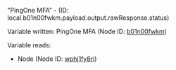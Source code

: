 "PingOne MFA" - (ID: local.b01n00fwkm.payload.output.rawResponse.status)

Variable written:
PingOne MFA (Node ID: [b01n00fwkm](../nodes/b01n00fwkm.md))

Variable reads:
* Node (Node ID: [wphj1fy8ri](../nodes/wphj1fy8ri.md))
